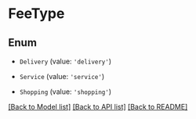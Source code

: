 # FeeType


## Enum

* `Delivery` (value: `'delivery'`)

* `Service` (value: `'service'`)

* `Shopping` (value: `'shopping'`)

[[Back to Model list]](../README.md#documentation-for-models) [[Back to API list]](../README.md#documentation-for-api-endpoints) [[Back to README]](../README.md)
